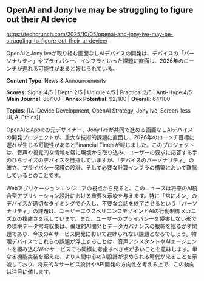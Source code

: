 ## OpenAI and Jony Ive may be struggling to figure out their AI device

https://techcrunch.com/2025/10/05/openai-and-jony-ive-may-be-struggling-to-figure-out-their-ai-device/

OpenAIとJony Iveが取り組む画面なしAIデバイスの開発は、デバイスの「パーソナリティ」やプライバシー、インフラといった課題に直面し、2026年のローンチが遅れる可能性があると報じられている。

**Content Type**: News & Announcements

**Scores**: Signal:4/5 | Depth:2/5 | Unique:4/5 | Practical:2/5 | Anti-Hype:4/5
**Main Journal**: 88/100 | **Annex Potential**: 92/100 | **Overall**: 64/100

**Topics**: [[AI Device Development, OpenAI Strategy, Jony Ive, Screen-less UI, AI Ethics]]

OpenAIとAppleの元デザイナー、Jony Iveが共同で進める画面なしAIデバイスの開発プロジェクトが、重大な技術的課題に直面し、2026年のローンチ目標に遅れが生じる可能性があるとFinancial Timesが報じました。このプロジェクトは、音声や視覚的な情報を常に環境から取り込み、ユーザーの要求に応答する手のひらサイズのデバイスを目指していますが、「デバイスのパーソナリティ」の確立、プライバシー保護の設計、そして必要な計算インフラの構築において難航しているとのことです。

Webアプリケーションエンジニアの視点から見ると、このニュースは将来のAI統合型アプリケーション設計における重要な示唆を与えます。特に「常にオン」のデバイスが適切なタイミングで介入し、不要な会話を終了させるという「パーソナリティ」の課題は、ユーザーエクスペリエンスデザインとAIの行動制御メカニズムの複雑さを示しています。また、ユーザーのプライバシーを侵害しない形での環境データ常時収集は、倫理的AI開発とデータガバナンスの根幹を揺るがす問題であり、今後のAIサービス開発において避けられない課題となるでしょう。物理デバイスでこれらの課題が浮上することは、音声アシスタントやAIエージェントを組み込むWebサービスでも同様に考慮すべき点が多いことを意味します。単なる機能実装を超えた、より人間中心のAI設計が求められる時代が来ることを示唆しており、将来的なサービス設計やAPI開発の方向性を考える上で、この動向は注目に値します。